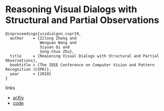 # Reasoning Visual Dialogs with Structural and Partial Observations

```
@inproceedings{visdialgnn_cvpr19,
  author    = {Zilong Zheng and
               Wenguan Wang and
               Siyuan Qi and
               Song-Chun Zhu},
  title     = {Reasoning Visual Dialogs with Structural and Partial Observations},
  booktitle = {The IEEE Conference on Computer Vision and Pattern Recognition (CVPR)},
  year      = {2019}
}
```

links
- [arXiv](https://arxiv.org/abs/1904.05548)
- [code](https://github.com/zilongzheng/visdial-gnn)
